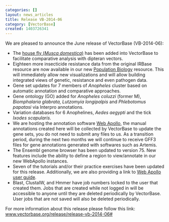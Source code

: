 ```yaml
---
categories: []
layout: news_articles
title: Release VB-2014-06
category: [VectorBase]
created: 1403726341
---
```

We are pleased to announce the June release of VectorBase (VB-2014-06):
<p></p>
<ul>
<li>The <a href="https://www.vectorbase.org/Musca_domestica/Info/Index">house fly (<em>Musca domestica</em>)</a> has been added into VectorBase to facilitate comparative analysis with dipteran vectors.</li>
<li>Eighteen more insecticide resistance data from the original IRBase resource are now available in our new <a href="https://www.vectorbase.org/popbio">Population Biology</a>  resource.  This will immediately allow new visualizations and will allow building integrated views of genetic, resistance and even pathogen data.</li>
<li>Gene set updates for 7 members of <em>Anopheles</em> cluster based on automatic annotation and comparative approaches.</li>
<li>Gene ontology (GO) added for <i>Anopheles coluzzi</i> (former M), <i>Biomphalaria glabrata, Lutzomyia longipalpis</i> and <i>Phlebotomus papatasi</i> via Interpro annotations.</li>
<li>Variation databases for 6 Anophelines, <i>Aedes aegypti</i> and the tick <i>Ixodes scapularis</i>.</li>
<li>We are hosting the annotation software <a href="https://www.vectorbase.org/webapollo">Web Apollo</a>, the manual annotations created here will be collected by VectorBase to update the gene sets, you do not need to submit any files to us. As a transition period, during the next two months we will continue to receive GFF3 files for gene annotations generated with softwares such as Artemis.</li>
<li>The Ensembl genome browser has been updated to version 75.  New features include the ability to define a region to view/annotate in our new WebApollo instances.</li>
<li>Seven of the tutorials and/or their practice exercises have been updated for this release. Additionally, we are also providing a link to <a href="https://www.vectorbase.org/tutorials/manual-annotation-web-apollo">Web Apollo user guide</a>. </li>
<li>Blast, ClustalW, and Hmmer have job numbers locked to the user that created them.  Jobs that are created while not logged in will be accessible to anyone until they are deleted periodically by VectorBase.  User jobs that are not saved will also be deleted periodically. </li>
</ul>

For more information about this release please follow this link: <a href="https://www.vectorbase.org/release/release-vb-2014-06#">www.vectorbase.org/release/release-vb-2014-06#</a>




